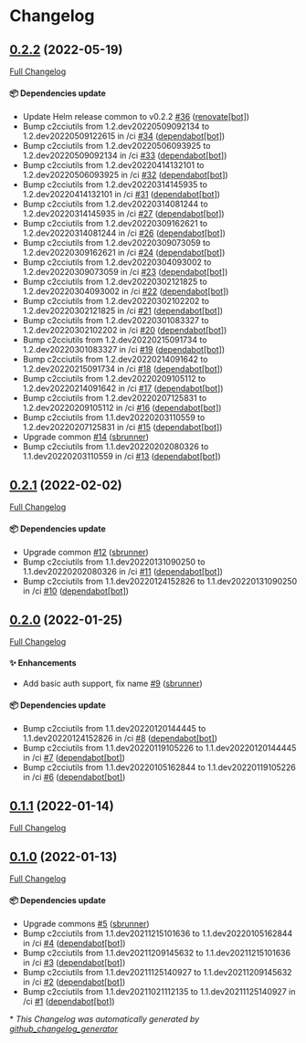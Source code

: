# Changelog

## [0.2.2](https://github.com/camptocamp/helm-secrets/tree/0.2.2) (2022-05-19)

[Full Changelog](https://github.com/camptocamp/helm-secrets/compare/0.2.1...0.2.2)

#### :package: Dependencies update

- Update Helm release common to v0.2.2 [\#36](https://github.com/camptocamp/helm-secrets/pull/36) ([renovate[bot]](https://github.com/apps/renovate))
- Bump c2cciutils from 1.2.dev20220509092134 to 1.2.dev20220509122615 in /ci [\#34](https://github.com/camptocamp/helm-secrets/pull/34) ([dependabot[bot]](https://github.com/apps/dependabot))
- Bump c2cciutils from 1.2.dev20220506093925 to 1.2.dev20220509092134 in /ci [\#33](https://github.com/camptocamp/helm-secrets/pull/33) ([dependabot[bot]](https://github.com/apps/dependabot))
- Bump c2cciutils from 1.2.dev20220414132101 to 1.2.dev20220506093925 in /ci [\#32](https://github.com/camptocamp/helm-secrets/pull/32) ([dependabot[bot]](https://github.com/apps/dependabot))
- Bump c2cciutils from 1.2.dev20220314145935 to 1.2.dev20220414132101 in /ci [\#31](https://github.com/camptocamp/helm-secrets/pull/31) ([dependabot[bot]](https://github.com/apps/dependabot))
- Bump c2cciutils from 1.2.dev20220314081244 to 1.2.dev20220314145935 in /ci [\#27](https://github.com/camptocamp/helm-secrets/pull/27) ([dependabot[bot]](https://github.com/apps/dependabot))
- Bump c2cciutils from 1.2.dev20220309162621 to 1.2.dev20220314081244 in /ci [\#26](https://github.com/camptocamp/helm-secrets/pull/26) ([dependabot[bot]](https://github.com/apps/dependabot))
- Bump c2cciutils from 1.2.dev20220309073059 to 1.2.dev20220309162621 in /ci [\#24](https://github.com/camptocamp/helm-secrets/pull/24) ([dependabot[bot]](https://github.com/apps/dependabot))
- Bump c2cciutils from 1.2.dev20220304093002 to 1.2.dev20220309073059 in /ci [\#23](https://github.com/camptocamp/helm-secrets/pull/23) ([dependabot[bot]](https://github.com/apps/dependabot))
- Bump c2cciutils from 1.2.dev20220302121825 to 1.2.dev20220304093002 in /ci [\#22](https://github.com/camptocamp/helm-secrets/pull/22) ([dependabot[bot]](https://github.com/apps/dependabot))
- Bump c2cciutils from 1.2.dev20220302102202 to 1.2.dev20220302121825 in /ci [\#21](https://github.com/camptocamp/helm-secrets/pull/21) ([dependabot[bot]](https://github.com/apps/dependabot))
- Bump c2cciutils from 1.2.dev20220301083327 to 1.2.dev20220302102202 in /ci [\#20](https://github.com/camptocamp/helm-secrets/pull/20) ([dependabot[bot]](https://github.com/apps/dependabot))
- Bump c2cciutils from 1.2.dev20220215091734 to 1.2.dev20220301083327 in /ci [\#19](https://github.com/camptocamp/helm-secrets/pull/19) ([dependabot[bot]](https://github.com/apps/dependabot))
- Bump c2cciutils from 1.2.dev20220214091642 to 1.2.dev20220215091734 in /ci [\#18](https://github.com/camptocamp/helm-secrets/pull/18) ([dependabot[bot]](https://github.com/apps/dependabot))
- Bump c2cciutils from 1.2.dev20220209105112 to 1.2.dev20220214091642 in /ci [\#17](https://github.com/camptocamp/helm-secrets/pull/17) ([dependabot[bot]](https://github.com/apps/dependabot))
- Bump c2cciutils from 1.2.dev20220207125831 to 1.2.dev20220209105112 in /ci [\#16](https://github.com/camptocamp/helm-secrets/pull/16) ([dependabot[bot]](https://github.com/apps/dependabot))
- Bump c2cciutils from 1.1.dev20220203110559 to 1.2.dev20220207125831 in /ci [\#15](https://github.com/camptocamp/helm-secrets/pull/15) ([dependabot[bot]](https://github.com/apps/dependabot))
- Upgrade common [\#14](https://github.com/camptocamp/helm-secrets/pull/14) ([sbrunner](https://github.com/sbrunner))
- Bump c2cciutils from 1.1.dev20220202080326 to 1.1.dev20220203110559 in /ci [\#13](https://github.com/camptocamp/helm-secrets/pull/13) ([dependabot[bot]](https://github.com/apps/dependabot))

## [0.2.1](https://github.com/camptocamp/helm-secrets/tree/0.2.1) (2022-02-02)

[Full Changelog](https://github.com/camptocamp/helm-secrets/compare/0.2.0...0.2.1)

#### :package: Dependencies update

- Upgrade common [\#12](https://github.com/camptocamp/helm-secrets/pull/12) ([sbrunner](https://github.com/sbrunner))
- Bump c2cciutils from 1.1.dev20220131090250 to 1.1.dev20220202080326 in /ci [\#11](https://github.com/camptocamp/helm-secrets/pull/11) ([dependabot[bot]](https://github.com/apps/dependabot))
- Bump c2cciutils from 1.1.dev20220124152826 to 1.1.dev20220131090250 in /ci [\#10](https://github.com/camptocamp/helm-secrets/pull/10) ([dependabot[bot]](https://github.com/apps/dependabot))

## [0.2.0](https://github.com/camptocamp/helm-secrets/tree/0.2.0) (2022-01-25)

[Full Changelog](https://github.com/camptocamp/helm-secrets/compare/0.1.1...0.2.0)

#### :sparkles: Enhancements

- Add basic auth support, fix name [\#9](https://github.com/camptocamp/helm-secrets/pull/9) ([sbrunner](https://github.com/sbrunner))

#### :package: Dependencies update

- Bump c2cciutils from 1.1.dev20220120144445 to 1.1.dev20220124152826 in /ci [\#8](https://github.com/camptocamp/helm-secrets/pull/8) ([dependabot[bot]](https://github.com/apps/dependabot))
- Bump c2cciutils from 1.1.dev20220119105226 to 1.1.dev20220120144445 in /ci [\#7](https://github.com/camptocamp/helm-secrets/pull/7) ([dependabot[bot]](https://github.com/apps/dependabot))
- Bump c2cciutils from 1.1.dev20220105162844 to 1.1.dev20220119105226 in /ci [\#6](https://github.com/camptocamp/helm-secrets/pull/6) ([dependabot[bot]](https://github.com/apps/dependabot))

## [0.1.1](https://github.com/camptocamp/helm-secrets/tree/0.1.1) (2022-01-14)

[Full Changelog](https://github.com/camptocamp/helm-secrets/compare/0.1.0...0.1.1)

## [0.1.0](https://github.com/camptocamp/helm-secrets/tree/0.1.0) (2022-01-13)

[Full Changelog](https://github.com/camptocamp/helm-secrets/compare/087953da5762428e61e72309bf1fa610aeb3b3a1...0.1.0)

#### :package: Dependencies update

- Upgrade commons [\#5](https://github.com/camptocamp/helm-secrets/pull/5) ([sbrunner](https://github.com/sbrunner))
- Bump c2cciutils from 1.1.dev20211215101636 to 1.1.dev20220105162844 in /ci [\#4](https://github.com/camptocamp/helm-secrets/pull/4) ([dependabot[bot]](https://github.com/apps/dependabot))
- Bump c2cciutils from 1.1.dev20211209145632 to 1.1.dev20211215101636 in /ci [\#3](https://github.com/camptocamp/helm-secrets/pull/3) ([dependabot[bot]](https://github.com/apps/dependabot))
- Bump c2cciutils from 1.1.dev20211125140927 to 1.1.dev20211209145632 in /ci [\#2](https://github.com/camptocamp/helm-secrets/pull/2) ([dependabot[bot]](https://github.com/apps/dependabot))
- Bump c2cciutils from 1.1.dev20211021112135 to 1.1.dev20211125140927 in /ci [\#1](https://github.com/camptocamp/helm-secrets/pull/1) ([dependabot[bot]](https://github.com/apps/dependabot))



\* *This Changelog was automatically generated by [github_changelog_generator](https://github.com/github-changelog-generator/github-changelog-generator)*
